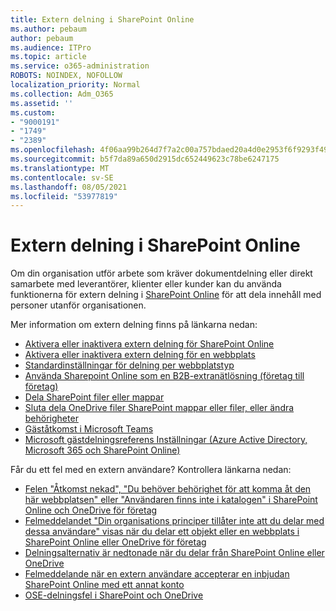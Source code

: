 ```yaml
---
title: Extern delning i SharePoint Online
ms.author: pebaum
author: pebaum
ms.audience: ITPro
ms.topic: article
ms.service: o365-administration
ROBOTS: NOINDEX, NOFOLLOW
localization_priority: Normal
ms.collection: Adm_O365
ms.assetid: ''
ms.custom:
- "9000191"
- "1749"
- "2389"
ms.openlocfilehash: 4f06aa99b264d7f7a2c00a757bdaed20a4d0e2953f6f9293f4987ae448fb17bb
ms.sourcegitcommit: b5f7da89a650d2915dc652449623c78be6247175
ms.translationtype: MT
ms.contentlocale: sv-SE
ms.lasthandoff: 08/05/2021
ms.locfileid: "53977819"
---
```

# <a name="external-sharing-in-sharepoint-online"></a>Extern delning i SharePoint Online

Om din organisation utför arbete som kräver dokumentdelning eller direkt samarbete med leverantörer, klienter eller kunder kan du använda funktionerna för extern delning i [SharePoint Online](https://docs.microsoft.com/sharepoint/external-sharing-overview) för att dela innehåll med personer utanför organisationen.

Mer information om extern delning finns på länkarna nedan:

- [Aktivera eller inaktivera extern delning för SharePoint Online](https://docs.microsoft.com/sharepoint/turn-external-sharing-on-or-off)
- [Aktivera eller inaktivera extern delning för en webbplats](https://docs.microsoft.com/sharepoint/change-external-sharing-site)
- [Standardinställningar för delning per webbplatstyp](https://docs.microsoft.com/Office365/Enterprise/microsoft-365-guest-settings#sharepoint-site-level)
- [Använda Sharepoint Online som en B2B-extranätlösning (företag till företag)](https://docs.microsoft.com/sharepoint/create-b2b-extranet)
- [Dela SharePoint filer eller mappar](https://support.office.com/article/share-sharepoint-files-or-folders-1fe37332-0f9a-4719-970e-d2578da4941c)
- [Sluta dela OneDrive filer SharePoint mappar eller filer, eller ändra behörigheter](https://support.office.com/article/stop-sharing-onedrive-or-sharepoint-files-or-folders-or-change-permissions-0a36470f-d7fe-40a0-bd74-0ac6c1e13323)
- [Gäståtkomst i Microsoft Teams](https://docs.microsoft.com/MicrosoftTeams/guest-access)
- [Microsoft gästdelningsreferens Inställningar (Azure Active Directory, Microsoft 365 och SharePoint Online)](https://docs.microsoft.com/Office365/Enterprise/microsoft-365-guest-settings)

Får du ett fel med en extern användare? Kontrollera länkarna nedan:

- [Felen "Åtkomst nekad", "Du behöver behörighet för att komma åt den här webbplatsen" eller "Användaren finns inte i katalogen" i SharePoint Online och OneDrive för företag](https://docs.microsoft.com/sharepoint/support/administration/access-denied-or-need-permission-error-sharepoint-online-or-onedrive-for-business)
- [Felmeddelandet "Din organisations principer tillåter inte att du delar med dessa användare" visas när du delar ett objekt eller en webbplats i SharePoint Online eller OneDrive för företag](https://docs.microsoft.com/sharepoint/support/administration/organization-policies-do-not-allow-you-to-share-with-users-error)
- [Delningsalternativ är nedtonade när du delar från SharePoint Online eller OneDrive](https://docs.microsoft.com/sharepoint/support/administration/sharing-options-grayed-out-when-sharing-from-sharepoint-online-or-onedrive)
- [Felmeddelande när en extern användare accepterar en inbjudan SharePoint Online med ett annat konto](https://docs.microsoft.com/sharepoint/support/sharing-and-permissions/error-when-external-user-accepts-an-invitation-by-using-another-account)
- [OSE-delningsfel i SharePoint och OneDrive](https://docs.microsoft.com/sharepoint/sharepoint-onedrive-error-message)


